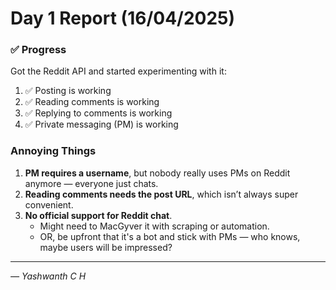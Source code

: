 # Day 1 Report (16/04/2025)

### ✅ Progress
Got the Reddit API and started experimenting with it:

1. ✅ Posting is working  
2. ✅ Reading comments is working  
3. ✅ Replying to comments is working  
4. ✅ Private messaging (PM) is working  

###  Annoying Things

1. **PM requires a username**, but nobody really uses PMs on Reddit anymore — everyone just chats.  
2. **Reading comments needs the post URL**, which isn’t always super convenient.  
3. **No official support for Reddit chat**.  
   - Might need to MacGyver it with scraping or automation.  
   - OR, be upfront that it's a bot and stick with PMs — who knows, maybe users will be impressed?

---

_— Yashwanth C H_
